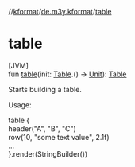 //[kformat](../../index.md)/[de.m3y.kformat](index.md)/[table](table.md)

# table

[JVM]\
fun [table](table.md)(init: [Table](-table/index.md).() -&gt; [Unit](https://kotlinlang.org/api/latest/jvm/stdlib/kotlin/-unit/index.html)): [Table](-table/index.md)

Starts building a table.

Usage:

table {\
    header(&quot;A&quot;, &quot;B&quot;, &quot;C&quot;)\
    row(10, &quot;some text value&quot;, 2.1f)\
    ...\
}.render(StringBuilder())
